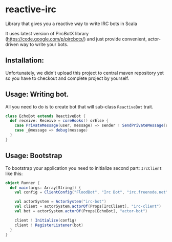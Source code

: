 reactive-irc
============

Library that gives you a reactive way to write IRC bots in Scala

It uses latest version of PircBotX library (https://code.google.com/p/pircbotx/) and just provide convenient, actor-driven
way to write your bots.

Installation:
------------

Unfortunately, we didn't upload this project to central maven repository yet so you have to checkout and complete project
by yourself.

Usage: Writing bot.
------------

All you need to do is to create bot that will sub-class `ReactiveBot` trait.

``` scala
class EchoBot extends ReactiveBot {
  def receive: Receive = coreHooks() orElse {
    case PrivateMessage(user, message) => sender ! SendPrivateMessage(user.nick, "echo: " + message)
    case _@message => debug(message)
  }
}
```

Usage: Bootstrap
------------

To bootstrap your application you need to initialize second part: `IrcClient` like this:

``` scala
object Runner {
  def main(args: Array[String]) {
    val config = ClientConfig("FloodBot", "Irc Bot", "irc.freenode.net", 6667, Seq(ChannelConf("#floodBot")))

    val actorSystem = ActorSystem("irc-bot")
    val client = actorSystem.actorOf(Props[IrcClient], "irc-client")
    val bot = actorSystem.actorOf(Props[EchoBot], "actor-bot")

    client ! Initialize(config)
    client ! RegisterListener(bot)
  }
}
```
